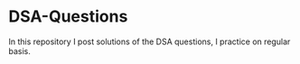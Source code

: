 # DSA-Questions
In this repository I post solutions of the DSA questions, I practice on regular basis.
